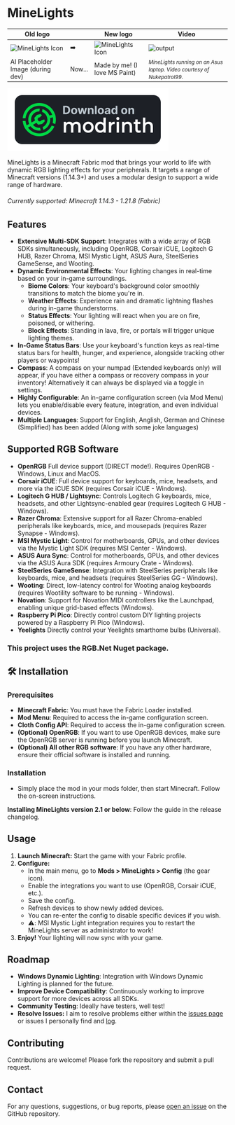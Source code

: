 # MineLights

| Old logo |   | New logo | Video |
|----------|---|----------|-------|
| <img src="https://github.com/user-attachments/assets/d2a078e4-f7f1-43cf-b03e-b1b6142b6fd8" alt="MineLights Icon" height="200"> | ➡️ | <img src="https://github.com/user-attachments/assets/c0d50adb-0242-4603-89a5-074b40903606" alt="MineLights Icon" height="200"> | ![output](https://github.com/user-attachments/assets/fd0adbbf-eaf4-46c1-bcfc-e56b5df13e32) |
| AI Placeholder Image (during dev) | Now... | Made by me! (I love MS Paint) | <small><em>MineLights running on an Asus laptop. Video courtesy of Nukepatrol99.</em></small> |

<a href="https://modrinth.com/mod/minelights" aria-label="MineLights on Modrinth">
  <picture>
    <source media="(prefers-color-scheme: dark)" srcset="https://raw.githubusercontent.com/gabrielvicenteYT/modrinth-icons/refs/heads/main/Branding/Badge/badge-dark.svg">
    <source media="(prefers-color-scheme: light)" srcset="https://raw.githubusercontent.com/gabrielvicenteYT/modrinth-icons/refs/heads/main/Branding/Badge/badge-light.svg">
    <img alt="MineLights on Modrinth" src="https://raw.githubusercontent.com/gabrielvicenteYT/modrinth-icons/refs/heads/main/Branding/Badge/badge-dark.svg">
  </picture>
</a>

MineLights is a Minecraft Fabric mod that brings your world to life with dynamic RGB lighting effects for your peripherals. It targets a range of Minecraft versions (1.14.3+) and uses a modular design to support a wide range of hardware.

###### Currently supported: MInecraft 1.14.3 - 1.21.8 (Fabric)

## Features

- **Extensive Multi-SDK Support**: Integrates with a wide array of RGB SDKs simultaneously, including OpenRGB, Corsair iCUE, Logitech G HUB, Razer Chroma, MSI Mystic Light, ASUS Aura, SteelSeries GameSense, and Wooting.
- **Dynamic Environmental Effects**: Your lighting changes in real-time based on your in-game surroundings.
  - **Biome Colors**: Your keyboard's background color smoothly transitions to match the biome you're in.
  - **Weather Effects**: Experience rain and dramatic lightning flashes during in-game thunderstorms.
  - **Status Effects**: Your lighting will react when you are on fire, poisoned, or withering.
  - **Block Effects**: Standing in lava, fire, or portals will trigger unique lighting themes.
- **In-Game Status Bars**: Use your keyboard's function keys as real-time status bars for health, hunger, and experience, alongside tracking other players or waypoints!
- **Compass**: A compass on your numpad (Extended keyboards only) will appear, if you have either a compass or recovery compass in your inventory! Alternatively it can always be displayed via a toggle in settings.
- **Highly Configurable**: An in-game configuration screen (via Mod Menu) lets you enable/disable every feature, integration, and even individual devices.
- **Multiple Languages**: Support for English, Anglish, German and Chinese (Simplified) has been added (Along with some joke languages)

## Supported RGB Software

- **OpenRGB** Full device support (DIRECT mode!). Requires OpenRGB - Windows, Linux and MacOS.
- **Corsair iCUE**: Full device support for keyboards, mice, headsets, and more via the iCUE SDK (requires Corsair iCUE - Windows).
- **Logitech G HUB / Lightsync**: Controls Logitech G keyboards, mice, headsets, and other Lightsync-enabled gear (requires Logitech G HUB - Windows).
- **Razer Chroma**: Extensive support for all Razer Chroma-enabled peripherals like keyboards, mice, and mousepads (requires Razer Synapse - Windows).
- **MSI Mystic Light**: Control for motherboards, GPUs, and other devices via the Mystic Light SDK (requires MSI Center - Windows).
- **ASUS Aura Sync**: Control for motherboards, GPUs, and other devices via the ASUS Aura SDK (requires Armoury Crate - Windows).
- **SteelSeries GameSense**: Integration with SteelSeries peripherals like keyboards, mice, and headsets (requires SteelSeries GG - Windows).
- **Wooting**: Direct, low-latency control for Wooting analog keyboards (requires Wootility software to be running - Windows).
- **Novation**: Support for Novation MIDI controllers like the Launchpad, enabling unique grid-based effects (Windows).
- **Raspberry Pi Pico**: Directly control custom DIY lighting projects powered by a Raspberry Pi Pico (Windows).
- **Yeelights** Directly control your Yeelights smarthome bulbs (Universal).

### This project uses the RGB.Net Nuget package.

## 🛠️ Installation

### Prerequisites

- **Minecraft Fabric**: You must have the Fabric Loader installed.
- **Mod Menu**: Required to access the in-game configuration screen.
- **Cloth Config API**: Required to access the in-game configuration screen.
- **(Optional) OpenRGB**: If you want to use OpenRGB devices, make sure the OpenRGB server is running before you launch Minecraft.
- **(Optional) All other RGB software**: If you have any other hardware, ensure their official software is installed and running.

### Installation

- Simply place the mod in your mods folder, then start Minecraft. Follow the on-screen instructions.

**Installing MineLights version 2.1 or below**: Follow the guide in the release changelog.

## Usage

1. **Launch Minecraft:** Start the game with your Fabric profile.
2. **Configure:**
   - In the main menu, go to **Mods > MineLights > Config** (the gear icon).
   - Enable the integrations you want to use (OpenRGB, Corsair iCUE, etc.).
   - Save the config.
   - Refresh devices to show newly added devices.
   - You can re-enter the config to disable specific devices if you wish.
   - ⚠️: MSI Mystic Light integration requires you to restart the MineLights server as administrator to work!
3. **Enjoy!** Your lighting will now sync with your game.

## Roadmap

- **Windows Dynamic Lighting**: Integration with Windows Dynamic Lighting is planned for the future.
- **Improve Device Compatibility**: Continuously working to improve support for more devices across all SDKs.
- **Community Testing**: Ideally have testers, well test!
- **Resolve Issues:** I aim to resolve problems either within the [issues page](https://github.com/megabytesme/MineLights/issues) or issues I personally find and [log](https://github.com/megabytesme/MineLights/blob/master/ISSUES.md).

## Contributing

Contributions are welcome! Please fork the repository and submit a pull request.

## Contact

For any questions, suggestions, or bug reports, please [open an issue](https://github.com/megabytesme/MineLights/issues) on the GitHub repository.
